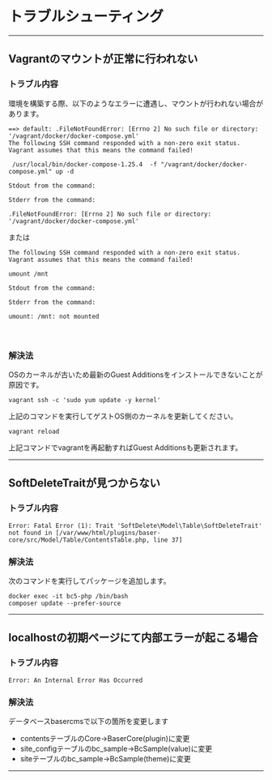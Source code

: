 # トラブルシューティング

---
## Vagrantのマウントが正常に行われない

### トラブル内容
環境を構築する際、以下のようなエラーに遭遇し、マウントが行われない場合があります。
```
==> default: .FileNotFoundError: [Errno 2] No such file or directory: '/vagrant/docker/docker-compose.yml'
The following SSH command responded with a non-zero exit status.
Vagrant assumes that this means the command failed!

 /usr/local/bin/docker-compose-1.25.4  -f "/vagrant/docker/docker-compose.yml" up -d

Stdout from the command:

Stderr from the command:

.FileNotFoundError: [Errno 2] No such file or directory: '/vagrant/docker/docker-compose.yml'
```

または

```
The following SSH command responded with a non-zero exit status.
Vagrant assumes that this means the command failed!

umount /mnt

Stdout from the command:

Stderr from the command:

umount: /mnt: not mounted
```

　
### 解決法

OSのカーネルが古いため最新のGuest Additionsをインストールできないことが原因です。

```
vagrant ssh -c 'sudo yum update -y kernel'
```

上記のコマンドを実行してゲストOS側のカーネルを更新してください。

```
vagrant reload
```

上記コマンドでvagrantを再起動すればGuest Additionsも更新されます。

---
## SoftDeleteTraitが見つからない

### トラブル内容

```
Error: Fatal Error (1): Trait 'SoftDelete\Model\Table\SoftDeleteTrait' not found in [/var/www/html/plugins/baser-core/src/Model/Table/ContentsTable.php, line 37]
```
### 解決法

次のコマンドを実行してパッケージを追加します。
```
docker exec -it bc5-php /bin/bash
composer update --prefer-source
```

---
## localhostの初期ページにて内部エラーが起こる場合

### トラブル内容

```
Error: An Internal Error Has Occurred
```
### 解決法

データベースbasercmsで以下の箇所を変更します
- contentsテーブルのCore→BaserCore(plugin)に変更
- site_configテーブルのbc_sample→BcSample(value)に変更
- siteテーブルのbc_sample→BcSample(theme)に変更

---
